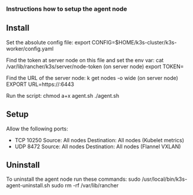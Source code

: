 ### Instructions how to setup the agent node

## Install
Set the absolute config file:
export CONFIG=$HOME/k3s-cluster/k3s-worker/config.yaml

Find the token at server node on this file and set the env var:
cat /var/lib/rancher/k3s/server/node-token (on server node)
export TOKEN=<TOKEN>

Find the URL of the server node:
k get nodes -o wide (on server node)
EXPORT URL=https://<INTERNAL IP OF SERVER NODE VM>:6443

Run the script:
chmod a+x agent.sh
./agent.sh

## Setup
Allow the following ports:
- TCP 10250 Source: All nodes Destination: All nodes (Kubelet metrics)
- UDP 8472 Source: All nodes Destination: All nodes (Flannel VXLAN)

## Uninstall
To uninstall the agent node run these commands:
sudo /usr/local/bin/k3s-agent-uninstall.sh
sudo rm -rf /var/lib/rancher